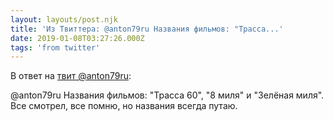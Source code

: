 ```yaml
---
layout: layouts/post.njk
title: 'Из Твиттера: @anton79ru Названия фильмов: "Трасса...'
date: 2019-01-08T03:27:26.000Z
tags: 'from twitter'
---
```

В ответ на [твит @anton79ru](https://twitter.com/_/status/1082054977831489536):

@anton79ru Названия фильмов: "Трасса 60", "8 миля" и "Зелёная миля". Все смотрел, все помню, но названия всегда путаю.
